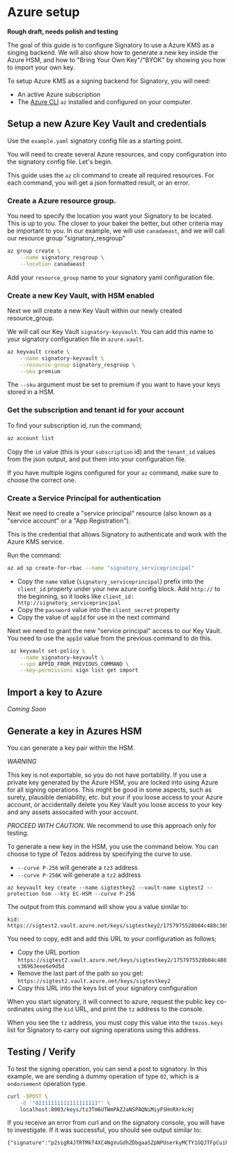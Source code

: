 # Azure setup

__Rough draft, needs polish and testing__

The goal of this guide is to configure Signatory to use a Azure KMS as a
singing backend. We will also show how to generate a new key inside the Azure
HSM, and how to "Bring Your Own Key"/"BYOK" by showing you how to import your
own key.

To setup Azure KMS as a signing backend for Signatory, you will need:

* An active Azure subscription
* The [Azure
CLI](https://docs.microsoft.com/en-us/cli/azure/?view=azure-cli-latest) `az`
installed and configured on your computer.


## Setup a new Azure Key Vault and credentials

Use the `example.yaml` signatory config file as a starting point.

You will need to create several Azure resources, and copy configuration into
the signatory config file. Let's begin.

This guide uses the `az` cli command to create all required resources.
For each command, you will get a json formatted result, or an error.

### Create a Azure resource group.

You need to specify the location you want your Signatory to be located. This is
up to you. The closer to your baker the better, but other criteria may be
important to you. In our example, we will use `canadaeast`, and we will call
our resource group "signatory_resgroup"

```sh
az group create \
    --name signatory_resgroup \
    --location canadaeast
```

Add your `resource_group` name to your signatory yaml configuration file.

### Create a new Key Vault, with HSM enabled

Next we will create a new Key Vault within our newly created resource_group.

We will call our Key Vault `signatory-keyvault`. You can add this name to your
signatory configuration file in `azure.vault`.

```sh
az keyvault create \
    --name signatory-keyvault \
    --resource-group signatory_resgroup \
    --sku premium
```

The `--sku` argument must be set to premium if you want to have your keys
stored in a HSM.

### Get the subscription and tenant id for your account

To find your subscription id, run the command;

```sh
az account list
```

Copy the `id` value (this is your `subscription` id) and the `tenant_id` values
from the json output, and put them into your configuration file.

If you have multiple logins configured for your `az` command, make sure to
choose the correct one.

### Create a Service Principal for authentication

Next we need to create a "service principal" resource (also known as a "service
account" or a "App Registration").

This is the credential that allows Signatory to authenticate and work with the
Azure KMS service.

Run the command:

```sh
az ad sp create-for-rbac --name "signatory_serviceprincipal"
```

* Copy the `name` value (`signatory_serviceprincipal`) prefix into the `client_id` property under your new azure config block. Add `http://` to the beginning, so it looks like `client_id: http://signatory_serviceprincipal`
* Copy the `password` value into the `client_secret` property
* Copy the value of `appId` for use in the next command

Next we need to grant the new "service principal" access to our Key Vault. You
need to use the `appId` value from the previous command to do this.

```sh
 az keyvault set-policy \
    --name signatory-keyvault \
    --spn APPID_FROM_PREVIOUS_COMMAND \
    --key-permissions sign list get import
```

## Import a key to Azure

*Coming Soon*

## Generate a key in Azures HSM

You can generate a key pair within the HSM.

*WARNING* 

This key is not exportable, so you do not have portability. If you use a
private key generated by the Azure HSM, you are locked into using Azure for all
signing operations. This might be good in some aspects, such as surety,
plausible deniability, etc. but your if you loose access to your Azure account,
or accidentally delete you Key Vault you loose access to your key and any assets assocaited with your account. 

*PROCEED WITH CAUTION*. We recommend to use this approach only for testing.

To generate a new key in the HSM, you use the command below. You can choose to
type of Tezos address by specifying the curve to use.

* `--curve P-256` will generate a `tz3` address
* `--curve P-256K` will generate a `tz2` address

```
az keyvault key create --name sigtestkey2 --vault-name sigtest2 --protection hsm --kty EC-HSM --curve P-256
```

The output from this command will show you a value similar to:

```
kid: https://sigtest2.vault.azure.net/keys/sigtestkey2/1757975528b04c488c36963eee6e9d5d
```

You need to copy, edit and add this URL to your configuration as follows;

* Copy the URL portion `https://sigtest2.vault.azure.net/keys/sigtestkey2/1757975528b04c488c36963eee6e9d5d`
* Remove the last part of the path so you get: `https://sigtest2.vault.azure.net/keys/sigtestkey2`
* Copy this URL into the keys list of your signatory configuration


When you start signatory, it will connect to azure, request the public key
co-ordinates using the `kid` URL, and print the `tz` address to the console.

When you see the `tz` address, you must copy this value into the `tezos.keys`
list for Signatory to carry out signing operations using this address.

## Testing / Verify

To test the signing operation, you can send a post to signatory. In this
example, we are sending a dummy operation of type `02`, which is a `endorsement`
operation type. 

```sh
curl -XPOST \
    -d '"02111111111111111111"' \
    localhost:8003/keys/tz3Tm6UTWmPAZJaNSPAQNiMiyFSHnRXrkcHj
```

If you receive an error from curl and on the signatory console, you will have
to investigate. If it was successful, you should see output similar to:

```
{"signature":"p2sigR4JTRTMkT4XC4NgVuGdhZDbgaaSZpNPUserkyMCTY1GQJTFpCuihFRVk9n7YaNjA5U3cNcvJPRm7C9G5A1hsLsesVPcMu"}
```
